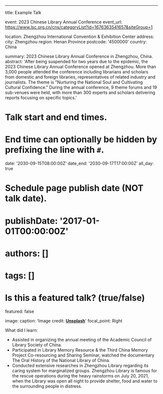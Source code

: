---
title: Example Talk

event: 2023 Chinese Library Annual Conference
event_url: https://www.lsc.org.cn/cns/categoryList?id=1676363541657&siteGroup=1

location: Zhengzhou International Convention & Exhibition Center
address:
  city: Zhengzhou
  region: Henan Province
  postcode: '4500000'
  country: China

summary: 2023 Chinese Library Annual Conference in Zhengzhou, China.
abstract: 'After being suspended for two years due to the epidemic, the 2023 Chinese Library Annual Conference opened at Zhengzhou. More than 3,000 people attended the conference including librarians and scholars from domestic and foreign libraries, representatives of related industry and journalists. The theme is "Nurturing the National Soul and Cultivating Cultural Confidence." During the annual conference, 9 theme forums and 19 sub-venues were held, with more than 300 experts and scholars delivering reports focusing on specific topics.'

# Talk start and end times.
#   End time can optionally be hidden by prefixing the line with `#`.
date: '2030-09-15T08:00:00Z'
date_end: '2030-09-17T17:00:00Z'
all_day: true

# Schedule page publish date (NOT talk date).
# publishDate: '2017-01-01T00:00:00Z'

# authors: []
# tags: []

# Is this a featured talk? (true/false)
featured: false

image:
  caption: 'Image credit: [**Unsplash**](https://unsplash.com/photos/bzdhc5b3Bxs)'
  focal_point: Right


What did I learn:

- Assisted in organizing the annual meeting of the Academic Council of Library Society of China.
- Participated in Library Memory Resource & the Third China Memory Project Co-resourcing and Sharing Seminar, watched the documentary The Oral History of the National Library of China.
- Conducted extensive researches in Zhengzhou Library regarding its caring system for marginalized groups. Zhengzhou Library is famous for the rescue operations during the heavy rainstorms on July 20, 2021, when the Library was open all night to provide shelter, food and water to the surrounding people in distress.
